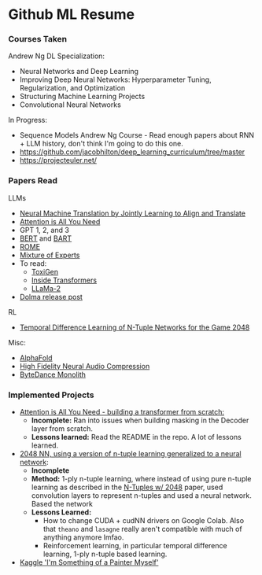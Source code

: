 # Github ML Resume

### Courses Taken

Andrew Ng DL Specialization:
- Neural Networks and Deep Learning
- Improving Deep Neural Networks: Hyperparameter Tuning, Regularization, and Optimization
- Structuring Machine Learning Projects
- Convolutional Neural Networks

In Progress:

- Sequence Models Andrew Ng Course - Read enough papers about RNN + LLM history, don't think I'm going to do this one.
- https://github.com/jacobhilton/deep_learning_curriculum/tree/master
- https://projecteuler.net/

### Papers Read

LLMs


- [Neural Machine Translation by Jointly Learning to Align and Translate](https://arxiv.org/abs/1409.0473)
- [Attention is All You Need](https://arxiv.org/abs/1706.03762)
- GPT 1, 2, and 3
- [BERT](https://arxiv.org/abs/1810.04805) and [BART](https://arxiv.org/abs/1910.13461)
- [ROME](https://rome.baulab.info/?ref=blog.mithrilsecurity.io)
- [Mixture of Experts](https://arxiv.org/abs/1701.06538)
- To read:
  - [ToxiGen](https://arxiv.org/abs/2203.09509?ref=blog.mithrilsecurity.io)
  - [Inside Transformers](https://transformer-circuits.pub/2021/framework/index.html)
  - [LLaMa-2](https://medium.com/towards-generative-ai/understanding-llama-2-architecture-its-ginormous-impact-on-genai-e278cb81bd5c)
- [Dolma release post](https://blog.allenai.org/dolma-3-trillion-tokens-open-llm-corpus-9a0ff4b8da64)

RL

- [Temporal Difference Learning of N-Tuple Networks for the Game 2048](http://www.cs.put.poznan.pl/wjaskowski/pub/papers/Szubert2014_2048.pdf)

Misc:
- [AlphaFold](https://www.nature.com/articles/s41586-021-03819-2)
- [High Fidelity Neural Audio Compression](https://arxiv.org/abs/2210.13438)
- [ByteDance Monolith](https://arxiv.org/pdf/2209.07663.pdf)

### Implemented Projects

- [Attention is All You Need - building a transformer from scratch:](https://github.com/nkumarcc/tf-attention-is-all-you-need)
  - **Incomplete:** Ran into issues when building masking in the Decoder layer from scratch.
  - **Lessons learned:** Read the README in the repo. A lot of lessons learned.
- [2048 NN, using a version of n-tuple learning generalized to a neural network](https://github.com/nkumarcc/2048-NN):
  - **Incomplete**
  - **Method:** 1-ply n-tuple learning, where instead of using pure n-tuple learning as described in the [N-Tuples w/ 2048](http://www.cs.put.poznan.pl/wjaskowski/pub/papers/Szubert2014_2048.pdf) paper, used convolution layers to represent n-tuples and used a neural network. Based the network
  - **Lessons Learned:**
    - How to change CUDA + cudNN drivers on Google Colab. Also that `theano` and `lasagne` really aren't compatible with much of anything anymore lmfao.
    - Reinforcement learning, in particular temporal difference learning, 1-ply n-tuple based learning.
- [Kaggle 'I'm Something of a Painter Myself'](https://www.kaggle.com/code/nkumarcc3000/notebook33fea62f8e)
